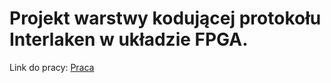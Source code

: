 # Projekt warstwy kodującej protokołu Interlaken w układzie FPGA.
Link do pracy: [Praca](praca.pdf)
